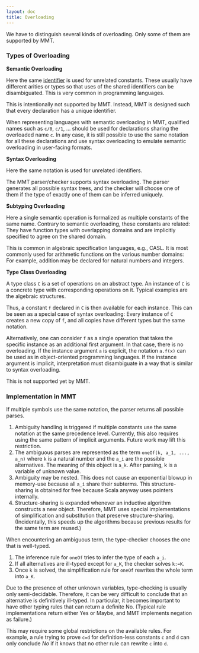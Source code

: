 ```yaml
---
layout: doc
title: Overloading
---
```


We have to distinguish several kinds of overloading. Only some of them are supported by MMT.

### Types of Overloading

**Semantic Overloading** 

Here the same [identifier](../api/uris.html) is used for unrelated constants.
These usually have different arities or types so that uses of the shared identifiers can be disambiguated.
This is very common in programming languages.

This is intentionally not supported by MMT.
Instead, MMT is designed such that every declaration has a unique identifier.

When representing languages with semantic overloading in MMT, qualified names such as `c/0`, `c/1`, ... should be used for declarations sharing the overloaded name `c`.
In any case, it is still possible to use the same notation for all these declarations and use syntax overloading to emulate semantic overloading in user-facing formats.

**Syntax Overloading** 

Here the same notation is used for unrelated identifiers.

The MMT parser/checker supports syntax overloading.
The parser generates all possible syntax trees, and the checker will choose one of them if the type of exactly one of them can be inferred uniquely.

**Subtyping Overloading** 

Here a single semantic operation is formalized as multiple constants of the same name.
Contrary to semantic overloading, these constants are related: They have function types with overlapping domains and are implicitly specified to agree on the shared domain.

This is common in algebraic specification languages, e.g., CASL.
It is most commonly used for arithmetic functions on the various number domains: For example, addition may be declared for natural numbers and integers.

**Type Class Overloading** 

A type class `C` is a set of operations on an abstract type. An instance of `C` is a concrete type with corresponding operations on it.
Typical examples are the algebraic structures.

Thus, a constant `f` declared in `C` is then available for each instance.
This can be seen as a special case of syntax overloading: Every instance of `C` creates a new copy of `f`, and all copies have different types but the same notation.

Alternatively, one can consider `f` as a single operation that takes the specific instance as an additional first argument. In that case, there is no overloading.
If the instance argument `a` is explicit, the notation `a.f(x)` can be used as in object-oriented programming languages.
If the instance argument is implicit, interpretation must disambiguate in a way that is similar to syntax overloading.

This is not supported yet by MMT.


### Implementation in MMT

If multiple symbols use the same notation, the parser returns all possible parses.

1. Ambiguity handling is triggered if multiple constants use the same notation at the same precedence level.
    Currently, this also requires using the same pattern of implicit arguments. Future work may lift this restriction.
1. The ambiguous parses are represented as the term `oneOf(k, a_1, ..., a_n)` where `k` is a natural number and the `a_i` are the possible alternatives.
    The meaning of this object is `a_k`.
    After parsing, k is a variable of unknown value.
1. Ambiguity may be nested.
    This does not cause an exponential blowup in memory-use because all `a_i` share their subterms.
    This structure-sharing is obtained for free because Scala anyway uses pointers internally.
1. Structure-sharing is expanded whenever an inductive algorithm constructs a new object.
    Therefore, MMT uses special implementations of simplification and substitution that preserve structure-sharing.
    (Incidentally, this speeds up the algorithms because previous results for the same term are reused.)

When encountering an ambiguous term, the type-checker chooses the one that is well-typed.

1. The inference rule for `oneOf` tries to infer the type of each `a_i`.
1. If all alternatives are ill-typed except for `a_K`, the checker solves `k:=K`.
1. Once `k` is solved, the simplification rule for `oneOf` rewrites the whole term into `a_K`.

Due to the presence of other unknown variables, type-checking is usually only semi-decidable.
Therefore, it can be very difficult to conclude that an alternative is definitively ill-typed.
In particular, it becomes important to have other typing rules that can return a definite No. (Typical rule implementations return either Yes or Maybe, and MMT implements negation as failure.)

This may require some global restrictions on the available rules. For example, a rule trying to prove `c=d` for definition-less constants `c` and `d` can only conclude *No* if it knows that no other rule can rewrite `c` into `d`. 
